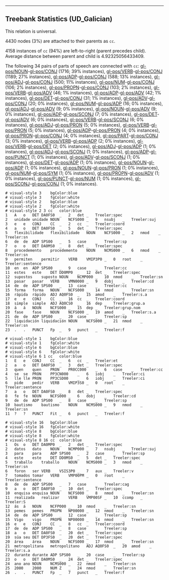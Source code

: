 

--------------------------------------------------------------------------------

## Treebank Statistics (UD_Galician)

This relation is universal.

4430 nodes (3%) are attached to their parents as `cc`.

4158 instances of `cc` (94%) are left-to-right (parent precedes child).
Average distance between parent and child is 4.92325056433409.

The following 34 pairs of parts of speech are connected with `cc`: [gl-pos/NOUN]()-[gl-pos/CONJ]() (1716; 39% instances), [gl-pos/VERB]()-[gl-pos/CONJ]() (1189; 27% instances), [gl-pos/ADP]()-[gl-pos/CONJ]() (588; 13% instances), [gl-pos/ADJ]()-[gl-pos/CONJ]() (500; 11% instances), [gl-pos/NUM]()-[gl-pos/CONJ]() (106; 2% instances), [gl-pos/PROPN]()-[gl-pos/CONJ]() (103; 2% instances), [gl-pos/VERB]()-[gl-pos/ADV]() (46; 1% instances), [gl-pos/ADP]()-[gl-pos/ADV]() (42; 1% instances), [gl-pos/DET]()-[gl-pos/CONJ]() (31; 1% instances), [gl-pos/ADV]()-[gl-pos/CONJ]() (20; 0% instances), [gl-pos/NUM]()-[gl-pos/ADP]() (16; 0% instances), [gl-pos/ADJ]()-[gl-pos/ADV]() (9; 0% instances), [gl-pos/NOUN]()-[gl-pos/ADV]() (9; 0% instances), [gl-pos/ADP]()-[gl-pos/SCONJ]() (7; 0% instances), [gl-pos/DET]()-[gl-pos/ADV]() (6; 0% instances), [gl-pos/VERB]()-[gl-pos/SCONJ]() (6; 0% instances), [gl-pos/ADJ]()-[gl-pos/PRON]() (5; 0% instances), [gl-pos/VERB]()-[gl-pos/PRON]() (5; 0% instances), [gl-pos/ADP]()-[gl-pos/PRON]() (4; 0% instances), [gl-pos/PRON]()-[gl-pos/CONJ]() (4; 0% instances), [gl-pos/PART]()-[gl-pos/CONJ]() (3; 0% instances), [gl-pos/VERB]()-[gl-pos/ADP]() (2; 0% instances), [gl-pos/VERB]()-[gl-pos/DET]() (2; 0% instances), [gl-pos/ADJ]()-[gl-pos/ADP]() (1; 0% instances), [gl-pos/ADJ]()-[gl-pos/SCONJ]() (1; 0% instances), [gl-pos/ADP]()-[gl-pos/PUNCT]() (1; 0% instances), [gl-pos/ADV]()-[gl-pos/SCONJ]() (1; 0% instances), [gl-pos/DET]()-[gl-pos/ADP]() (1; 0% instances), [gl-pos/NOUN]()-[gl-pos/ADP]() (1; 0% instances), [gl-pos/NOUN]()-[gl-pos/PRON]() (1; 0% instances), [gl-pos/NUM]()-[gl-pos/SYM]() (1; 0% instances), [gl-pos/PROPN]()-[gl-pos/ADV]() (1; 0% instances), [gl-pos/PUNCT]()-[gl-pos/NUM]() (1; 0% instances), [gl-pos/SCONJ]()-[gl-pos/CONJ]() (1; 0% instances).


~~~ conllu
# visual-style 3	bgColor:blue
# visual-style 3	fgColor:white
# visual-style 2	bgColor:blue
# visual-style 2	fgColor:white
# visual-style 2 3 cc	color:blue
1	A	o	DET	DA0FS0	_	2	det	_	Treeler:spec
2	unidade	unidade	NOUN	NCFS000	_	9	nsubj	_	Treeler:suj
3	e	e	CONJ	CC	_	2	cc	_	Treeler:coord
4	a	o	DET	DA0FS0	_	5	det	_	Treeler:spec
5	flexibilidade	flexibilidade	NOUN	NCFS000	_	2	nmod	_	Treeler:sn
6	de	de	ADP	SPS00	_	5	case	_	Treeler:sp
7	o	o	DET	DA0MS0	_	8	det	_	Treeler:spec
8	procedemento	procedemento	NOUN	NCMS000	_	6	nmod	_	Treeler:sn
9	permiten	permitir	VERB	VMIP3P0	_	0	root	_	Treeler:sentence
10	en	en	ADP	SPS00	_	9	case	_	Treeler:cc
11	estes	este	DET	DD0MP0	_	12	det	_	Treeler:spec
12	supostos	suposto	NOUN	NCMP000	_	10	nmod	_	Treeler:sn
13	pasar	pasar	VERB	VMN0000	_	9	dobj	_	Treeler:cd
14	de	de	ADP	SPS00	_	13	case	_	Treeler:cc
15	forma	forma	NOUN	NCFS000	_	14	nmod	_	Treeler:sn
16	rápida	rápido	ADJ	AQ0FS0	_	15	amod	_	Treeler:s.a
17	e	e	CONJ	CC	_	16	cc	_	Treeler:coord
18	simple	simple	ADJ	AQ0CS0	_	16	dep	_	Treeler:grup.a
19	á	á	NOUN	NCFS000	_	15	dep	_	Treeler:grup.nom
20	fase	fase	NOUN	NCFS000	_	19	amod	_	Treeler:s.a
21	de	de	ADP	SPS00	_	20	case	_	Treeler:sp
22	liquidación	liquidación	NOUN	NCFS000	_	21	nmod	_	Treeler:sn
23	.	.	PUNCT	Fp	_	9	punct	_	Treeler:f

~~~


~~~ conllu
# visual-style 1	bgColor:blue
# visual-style 1	fgColor:white
# visual-style 6	bgColor:blue
# visual-style 6	fgColor:white
# visual-style 6 1 cc	color:blue
1	E	e	CONJ	CC	_	6	cc	_	Treeler:et
2	a	o	DET	DA0FS0	_	3	det	_	Treeler:spec
3	quen	quen	PRON	PR0CC000	_	6	case	_	Treeler:cc
4	se	se	PRON	PP3CN000	_	6	iobj	_	Treeler:ci
5	lle	lle	PRON	PP3CSD00	_	6	iobj	_	Treeler:ci
6	pide	pedir	VERB	VMIP3S0	_	0	root	_	Treeler:sentence
7	a	o	DET	DA0FS0	_	8	det	_	Treeler:spec
8	fe	fe	NOUN	NCFS000	_	6	dobj	_	Treeler:cd
9	de	de	ADP	SPS00	_	8	case	_	Treeler:sp
10	bautismo	bautismo	NOUN	NCMS000	_	9	nmod	_	Treeler:sn
11	?	?	PUNCT	Fit	_	6	punct	_	Treeler:f

~~~


~~~ conllu
# visual-style 16	bgColor:blue
# visual-style 16	fgColor:white
# visual-style 8	bgColor:blue
# visual-style 8	fgColor:white
# visual-style 8 16 cc	color:blue
1	Os	o	DET	DA0MP0	_	2	det	_	Treeler:spec
2	datos	dato	NOUN	NCMP000	_	7	nsubj	_	Treeler:suj
3	para	para	ADP	SPS00	_	2	case	_	Treeler:sp
4	este	este	DET	DD0MS0	_	5	det	_	Treeler:spec
5	traballo	traballo	NOUN	NCMS000	_	3	nmod	_	Treeler:sn
6	foron	ser	VERB	VSIS3P0	_	7	aux	_	Treeler:v
7	tomados	tomar	VERB	VMP00PM	_	0	root	_	Treeler:sentence
8	de	de	ADP	SPS00	_	7	case	_	Treeler:cag
9	a	o	DET	DA0FS0	_	10	det	_	Treeler:spec
10	enquisa	enquisa	NOUN	NCFS000	_	8	nmod	_	Treeler:sn
11	realizada	realizar	VERB	VMP00SF	_	10	ccomp	_	Treeler:S
12	ás	á	NOUN	NCFP000	_	10	nmod	_	Treeler:sn
13	pemes	pemes	PROPN	NP00000	_	12	nmod	_	Treeler:sn
14	de	de	ADP	SPS00	_	12	case	_	Treeler:sp
15	Vigo	vigo	PROPN	NP00000	_	14	nmod	_	Treeler:sn
16	e	e	CONJ	CC	_	8	cc	_	Treeler:coord
17	de	de	ADP	SPS00	_	8	case	_	Treeler:sp
18	a	o	DET	DA0FS0	_	20	det	_	Treeler:spec
19	súa	seu	DET	DP3FS0	_	20	det	_	Treeler:spec
20	área	área	NOUN	NCFS000	_	17	nmod	_	Treeler:sn
21	metropolitana	metropolitano	ADJ	AQ0FS0	_	20	amod	_	Treeler:s.a
22	durante	durante	ADP	SPS00	_	20	case	_	Treeler:sp
23	o	o	DET	DA0MS0	_	24	det	_	Treeler:spec
24	ano	ano	NOUN	NCMS000	_	22	nmod	_	Treeler:sn
25	2000	2000	NUM	Z	_	24	nmod	_	Treeler:sn
26	.	.	PUNCT	Fp	_	7	punct	_	Treeler:f

~~~


